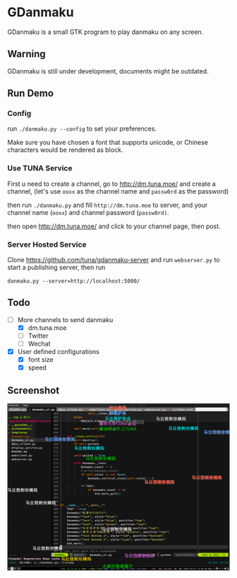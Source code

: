 # GDanmaku

GDanmaku is a small GTK program to play danmaku on any screen.

## Warning

GDanmaku is still under development, documents might be outdated.

## Run Demo

### Config

run `./danmaku.py --config` to set your preferences.

Make sure you have chosen a font that supports unicode, 
or Chinese characters would be rendered as block.

### Use TUNA Service

First u need to create a channel, go to http://dm.tuna.moe/ and create a channel, 
(let's use `ooxx` as the channel name and `passw0rd` as the password)

then run `./danmaku.py` and fill `http://dm.tuna.moe` to server, 
and your channel name (`ooxx`) and channel password (`passw0rd)`.

then open http://dm.tuna.moe/ and click to your channel page, then post.

### Server Hosted Service

Clone https://github.com/tuna/gdanmaku-server and run `webserver.py` to start a publishing server, 
then run 

```
danmaku.py --server=http://localhost:5000/
```

## Todo

- [ ] More channels to send danmaku
    - [x] dm.tuna.moe
    - [ ] Twitter
    - [ ] Wechat
- [x] User defined configurations
    - [x] font size
    - [x] speed

## Screenshot

![](https://raw.githubusercontent.com/bigeagle/gdanmaku/master/screenshots/danmaku.png)
